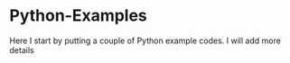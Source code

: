 # Python-Examples
Here I start by putting a couple of Python example codes. I will add more details
